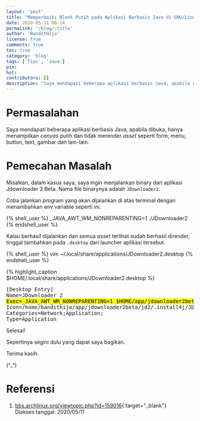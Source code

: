 ```yaml
---
layout: 'post'
title: "Memperbaiki Blank Putih pada Aplikasi Berbasis Java di GNU/Linux"
date: 2020-05-11 08:14
permalink: '/blog/:title'
author: 'BanditHijo'
license: true
comments: true
toc: true
category: 'blog'
tags: ['Tips', 'Java']
pin:
hot:
contributors: []
description: "Saya mendapati beberapa aplikasi berbasis Java, apabila dibuka, hanya menampilkan *canvas* putih dan tidak merender *asset* seperti form, menu, button, text, gambar dan lain-lain."
---
```


<!-- BANNER OF THE POST -->
<!-- <img class="post&#45;body&#45;img" src="{{ site.lazyload.logo_blank_banner }}" data&#45;echo="#" alt="banner"> -->

# Permasalahan

Saya mendapati beberapa aplikasi berbasis Java, apabila dibuka, hanya menampilkan *canvas* putih dan tidak merender *asset* seperti form, menu, button, text, gambar dan lain-lain.

# Pemecahan Masalah

Misalkan, dalam kasus saya, saya ingin menjalankan binary dari aplikasi Jdownloader 2 Beta. Nama file binarynya adalah `JDownloader2`.

Coba jalankan program yang akan dijalankan di atas terminal dengan menambahkan env variable seperti ini.

{% shell_user %}
_JAVA_AWT_WM_NONREPARENTING=1 ./JDownloader2
{% endshell_user %}

Kalau berhasil dijalankan dan semua *asset* terlihat sudah berhasil dirender, tinggal tambahkan pada `.desktop` dari launcher aplikasi tersebut.

{% shell_user %}
vim ~/.local/share/applications/JDownloader2.desktop
{% endshell_user %}

{% highlight_caption $HOME/.local/share/applications/JDownloader2.desktop %}
<pre class="caption">
[Desktop Entry]
Name=JDownloader 2
<mark>Exec=_JAVA_AWT_WM_NONREPARENTING=1 $HOME/app/jdownloader2beta/JDownloader2</mark>
Icon=/home/bandithijo/app/jdownloader2beta/jd2/.install4j/JDownloader2.png
Categories=Network;Application;
Type=Application
</pre>

Selesai!

Sepertinya segini dulu yang dapat saya bagikan.

Terima kasih.

(^_^)







# Referensi

1. [bbs.archlinux.org/viewtopic.php?id=159016](https://bbs.archlinux.org/viewtopic.php?id=159016){:target="_blank"}
<br>Diakses tanggal: 2020/05/11
